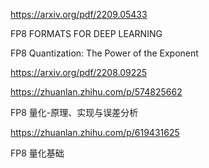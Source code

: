 


https://arxiv.org/pdf/2209.05433

FP8 FORMATS FOR DEEP LEARNING



FP8 Quantization: The Power of the Exponent

https://arxiv.org/pdf/2208.09225


https://zhuanlan.zhihu.com/p/574825662

FP8 量化-原理、实现与误差分析


https://zhuanlan.zhihu.com/p/619431625

FP8 量化基础


